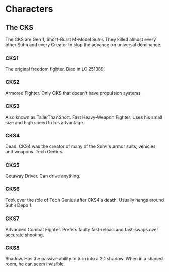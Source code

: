 # Characters
## The CKS
The CKS are Gen 1, Short-Burst M-Model Suhч. They killed almost every other Suhч and every Creator to stop the advance on universal dominance.
### CKS1
The original freedom fighter. Died in LC 251389.
### CKS2
Armored Fighter. Only CKS that doesn't have propulsion systems.
### CKS3
Also known as TallerThanShort. Fast Heavy-Weapon Fighter. Uses his small size and high speed to his advantage.
### CKS4
Dead. CKS4 was the creator of many of the Suhч's armor suits, vehicles and weapons. Tech Genius.
### CKS5
Getaway Driver. Can drive anything.
### CKS6
Took over the role of Tech Genius after CKS4's death. Usually hangs around Suhч Depo 1.
### CKS7
Advanced Combat Fighter. Prefers faulty fast-reload and fast-swaps over accurate shooting.
### CKS8
Shadow. Has the passive ability to turn into a 2D shadow. When in a shaded room, he can seem invisible.
